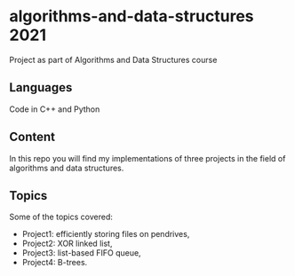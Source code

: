 # algorithms-and-data-structures  2021
Project as part of Algorithms and Data Structures course 

## Languages

Code in C++ and Python

## Content

In this repo you will find my implementations of three projects in the field of algorithms and data structures.

## Topics

Some of the topics covered:

- Project1: efficiently storing files on pendrives,
- Project2: XOR linked list,
- Project3: list-based FIFO queue,
- Project4: B-trees.
